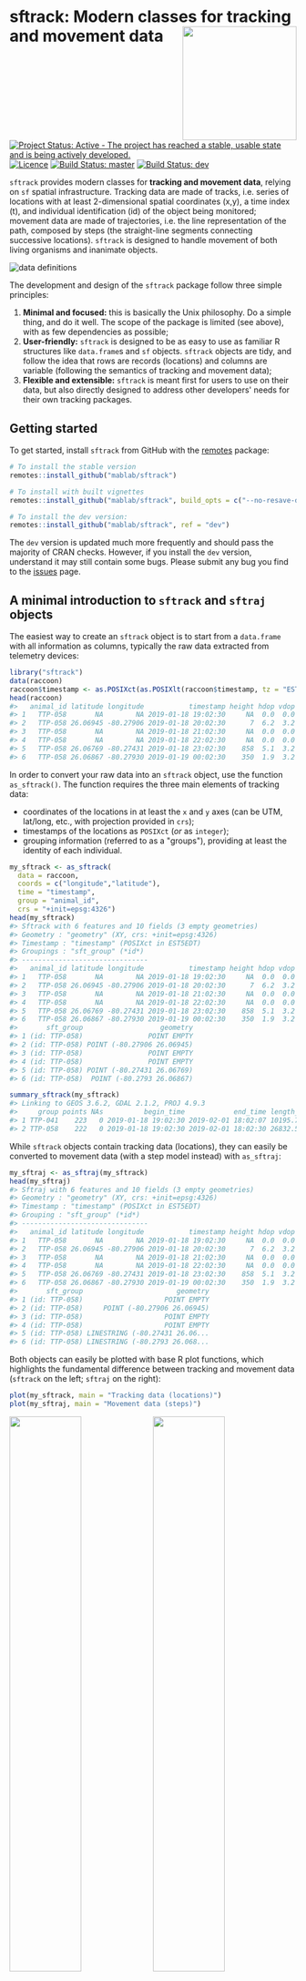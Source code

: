 
<!-- README.md is generated from README.Rmd. Please edit that file -->
sftrack: Modern classes for tracking and movement data <img src="man/figures/sftrack-logo-200-transp-bg.png" align="right" width="200px"/>
==========================================================================================================================================

<!-- badges: start -->
[![Project Status: Active - The project has reached a stable, usable state and is being actively developed.](https://www.repostatus.org/badges/latest/active.svg)](https://www.repostatus.org/#active) [![Licence](https://img.shields.io/badge/license-MIT-green)](https://opensource.org/licenses/MIT) <!-- [![CRAN Status](http://www.r-pkg.org/badges/version/sftrack)](https://CRAN.R-project.org/package=sftrack) --> <!-- ![](https://cranlogs.r-pkg.org/badges/sftrack) --> [![Build Status: master](https://travis-ci.org/mablab/sftrack.svg?branch=master)](https://travis-ci.org/mablab/sftrack) [![Build Status: dev](https://img.shields.io/travis/mablab/sftrack/dev.svg?label=dev+build)](https://travis-ci.org/mablab/sftrack) <!-- badges: end -->

`sftrack` provides modern classes for **tracking and movement data**, relying on `sf` spatial infrastructure. Tracking data are made of tracks, i.e. series of locations with at least 2-dimensional spatial coordinates (x,y), a time index (t), and individual identification (id) of the object being monitored; movement data are made of trajectories, i.e. the line representation of the path, composed by steps (the straight-line segments connecting successive locations). `sftrack` is designed to handle movement of both living organisms and inanimate objects.

![data definitions](Figures/definitions-512.png "data definitions")

The development and design of the `sftrack` package follow three simple principles:

1.  **Minimal and focused:** this is basically the Unix philosophy. Do a simple thing, and do it well. The scope of the package is limited (see above), with as few dependencies as possible;
2.  **User-friendly:** `sftrack` is designed to be as easy to use as familiar R structures like `data.frame`s and `sf` objects. `sftrack` objects are tidy, and follow the idea that rows are records (locations) and columns are variable (following the semantics of tracking and movement data);
3.  **Flexible and extensible:** `sftrack` is meant first for users to use on their data, but also directly designed to address other developers' needs for their own tracking packages.

Getting started
---------------

To get started, install `sftrack` from GitHub with the [remotes](https://cran.r-project.org/package=remotes) package:

``` r
# To install the stable version
remotes::install_github("mablab/sftrack")

# To install with built vignettes
remotes::install_github("mablab/sftrack", build_opts = c("--no-resave-data", "--no-manual"), build_vignettes = TRUE)

# To install the dev version:
remotes::install_github("mablab/sftrack", ref = "dev")
```

The `dev` version is updated much more frequently and should pass the majority of CRAN checks. However, if you install the `dev` version, understand it may still contain some bugs. Please submit any bug you find to the [issues](https://github.com/mablab/sftrack/issues) page.

A minimal introduction to `sftrack` and `sftraj` objects
--------------------------------------------------------

The easiest way to create an `sftrack` object is to start from a `data.frame` with all information as columns, typically the raw data extracted from telemetry devices:

``` r
library("sftrack")
data(raccoon)
raccoon$timestamp <- as.POSIXct(as.POSIXlt(raccoon$timestamp, tz = "EST5EDT"))
head(raccoon)
#>   animal_id latitude longitude           timestamp height hdop vdop fix
#> 1   TTP-058       NA        NA 2019-01-18 19:02:30     NA  0.0  0.0  NO
#> 2   TTP-058 26.06945 -80.27906 2019-01-18 20:02:30      7  6.2  3.2  2D
#> 3   TTP-058       NA        NA 2019-01-18 21:02:30     NA  0.0  0.0  NO
#> 4   TTP-058       NA        NA 2019-01-18 22:02:30     NA  0.0  0.0  NO
#> 5   TTP-058 26.06769 -80.27431 2019-01-18 23:02:30    858  5.1  3.2  2D
#> 6   TTP-058 26.06867 -80.27930 2019-01-19 00:02:30    350  1.9  3.2  3D
```

In order to convert your raw data into an `sftrack` object, use the function `as_sftrack()`. The function requires the three main elements of tracking data:

-   coordinates of the locations in at least the `x` and `y` axes (can be UTM, lat/long, etc., with projection provided in `crs`);
-   timestamps of the locations as `POSIXct` (*or* as `integer`);
-   grouping information (referred to as a "groups"), providing at least the identity of each individual.

``` r
my_sftrack <- as_sftrack(
  data = raccoon,
  coords = c("longitude","latitude"),
  time = "timestamp",
  group = "animal_id",
  crs = "+init=epsg:4326")
head(my_sftrack)
#> Sftrack with 6 features and 10 fields (3 empty geometries) 
#> Geometry : "geometry" (XY, crs: +init=epsg:4326) 
#> Timestamp : "timestamp" (POSIXct in EST5EDT) 
#> Groupings : "sft_group" (*id*) 
#> -------------------------------
#>   animal_id latitude longitude           timestamp height hdop vdop fix
#> 1   TTP-058       NA        NA 2019-01-18 19:02:30     NA  0.0  0.0  NO
#> 2   TTP-058 26.06945 -80.27906 2019-01-18 20:02:30      7  6.2  3.2  2D
#> 3   TTP-058       NA        NA 2019-01-18 21:02:30     NA  0.0  0.0  NO
#> 4   TTP-058       NA        NA 2019-01-18 22:02:30     NA  0.0  0.0  NO
#> 5   TTP-058 26.06769 -80.27431 2019-01-18 23:02:30    858  5.1  3.2  2D
#> 6   TTP-058 26.06867 -80.27930 2019-01-19 00:02:30    350  1.9  3.2  3D
#>       sft_group                   geometry
#> 1 (id: TTP-058)                POINT EMPTY
#> 2 (id: TTP-058) POINT (-80.27906 26.06945)
#> 3 (id: TTP-058)                POINT EMPTY
#> 4 (id: TTP-058)                POINT EMPTY
#> 5 (id: TTP-058) POINT (-80.27431 26.06769)
#> 6 (id: TTP-058)  POINT (-80.2793 26.06867)
```

``` r
summary_sftrack(my_sftrack)
#> Linking to GEOS 3.6.2, GDAL 2.1.2, PROJ 4.9.3
#>     group points NAs          begin_time            end_time length_m
#> 1 TTP-041    223   0 2019-01-18 19:02:30 2019-02-01 18:02:07 10195.75
#> 2 TTP-058    222   0 2019-01-18 19:02:30 2019-02-01 18:02:30 26832.51
```

While `sftrack` objects contain tracking data (locations), they can easily be converted to movement data (with a step model instead) with `as_sftraj`:

``` r
my_sftraj <- as_sftraj(my_sftrack)
head(my_sftraj)
#> Sftraj with 6 features and 10 fields (3 empty geometries) 
#> Geometry : "geometry" (XY, crs: +init=epsg:4326) 
#> Timestamp : "timestamp" (POSIXct in EST5EDT) 
#> Grouping : "sft_group" (*id*) 
#> -------------------------------
#>   animal_id latitude longitude           timestamp height hdop vdop fix
#> 1   TTP-058       NA        NA 2019-01-18 19:02:30     NA  0.0  0.0  NO
#> 2   TTP-058 26.06945 -80.27906 2019-01-18 20:02:30      7  6.2  3.2  2D
#> 3   TTP-058       NA        NA 2019-01-18 21:02:30     NA  0.0  0.0  NO
#> 4   TTP-058       NA        NA 2019-01-18 22:02:30     NA  0.0  0.0  NO
#> 5   TTP-058 26.06769 -80.27431 2019-01-18 23:02:30    858  5.1  3.2  2D
#> 6   TTP-058 26.06867 -80.27930 2019-01-19 00:02:30    350  1.9  3.2  3D
#>       sft_group                       geometry
#> 1 (id: TTP-058)                    POINT EMPTY
#> 2 (id: TTP-058)     POINT (-80.27906 26.06945)
#> 3 (id: TTP-058)                    POINT EMPTY
#> 4 (id: TTP-058)                    POINT EMPTY
#> 5 (id: TTP-058) LINESTRING (-80.27431 26.06...
#> 6 (id: TTP-058) LINESTRING (-80.2793 26.068...
```

Both objects can easily be plotted with base R plot functions, which highlights the fundamental difference between tracking and movement data (`sftrack` on the left; `sftraj` on the right):

``` r
plot(my_sftrack, main = "Tracking data (locations)")
plot(my_sftraj, main = "Movement data (steps)")
```

<img src="man/figures/README-plot-1.png" width="50%" /><img src="man/figures/README-plot-2.png" width="50%" />

Roadmap
-------

-   Data class converters from the main tracking packages, such as `move::Move` and `trackeR::trackeRdata`, integrated into `as_sftrack`;
-   More plotting options for tracks and trajectories (in base R and `ggplot2`);
-   Provide Gantt chart-like or chronogram-like graphs;
-   Dynamic exploration of trajectories.

How can you help?
-----------------

1.  **Submit any bug you find to the [issues](https://github.com/mablab/sftrack/issues) page;**
2.  Address open questions (see below);
3.  Contribute use cases (see below).

### Address open questions: *We need your feedback!*

While the foundations of the package are now pretty solid, we are still dealing with open questions about several aspects of the package, including the names of `sftrack` variables (e.g. coordinates, timestamps, id and error), the structure of the grouping factor, or the structure of the error term.

If you have strong opinions or simply want to help on the technical side, we invite you to comment on those [open issues here](https://github.com/mablab/sftrack/labels/question).

### Contribute use cases: *We need your feedback!*

We also need to precisely understand what is expected from such a package. The idea here is to collect all possible use cases for a trajectory object in R. We know they are multiple, and will contribute our own use cases — however, we want `sftrack` to be as useful as possible, and to act as a center piece for movement in R, so we need you to tell us how you would use it. **In other words, we want to understand what you expect from such a package, as a user or as a developer.** For this, we ask you to fill out special issues in the GitHub tracker of the package, following the ['Use case' template](https://github.com/mablab/sftrack/issues/new?assignees=&labels=&template=use-case.md&title=%5BUse+case%5D+Change+this+title).

Use cases do not need to be very complicated, but need to present a specific use in human terms, the technical requirements associated to it, and the input and output of the use case. Such use case could look like this:

> **\[Use case\] Amazing plot for trajectory**
>
> **Use case:**
>
> Plot a trajectory using my `special_trajplot` function, which shows \[something amazing\].
>
> **Requirements:**
>
> -   spatial coordinates (x,y) as geographic coordinates with projection information
>
> -   a time (t) as POSIXt object, ordered in time
>
> -   information that identifies individuals (e.g. animal) for each location
>
> -   data associated to each location directly accessible
>
> **Input:** a `sftrack` object
>
> **Output:** a plot with \[something amazing\] about the trajectory
>
> **Additional information:** See my `special_trajplot` function here \[with link\].

Another example could be like this:

> **\[Use case\] Fill in missing locations in a sequence**
>
> **Use case:** Fill in the missing locations of a trajectory that contains spatial or temporal gaps. (for instance coming from GPS with failed fixes); In other words add in the missing values of a trajectory, i.e. timestamps with no geographic coordinates.
>
> **Requirements:**
>
> -   a time (t) as POSIXt object, ordered in time
>
> -   information that identifies sequences of locations (optional, if several sequences), which could be different circuits of one individual, or different individuals, etc.
>
> -   `sftrack` should be capable of handling/storing missing values
>
> **Input:** a `sftrack` object
>
> **Output:** a `sftrack` object with additional timestamps for gaps (but otherwise identical in every way to the original `sftrack`)
>
> **Additional information:** See `adehabitatLT::setNA`, which does exactly that on `ltraj` objects.
